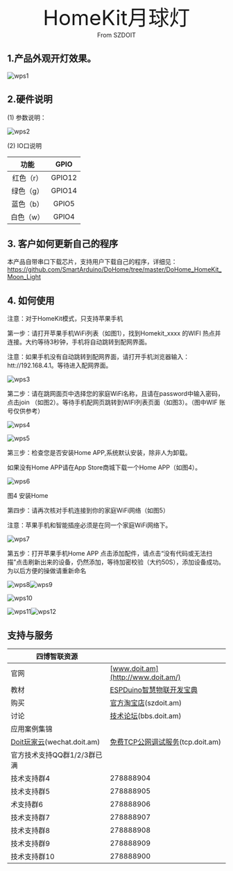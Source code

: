 <center><font size=10> HomeKit月球灯 </center></font>
<center> From SZDOIT</center>

## 1.产品外观开灯效果。

![wps1](wps1.png)

## 2.硬件说明

(1) 参数说明：

![wps2](wps2.png)

(2) IO口说明

|   功能    |  GPIO  |
| :-------: | :----: |
| 红色（r） | GPIO12 |
| 绿色（g） | GPIO14 |
| 蓝色（b） | GPIO5  |
| 白色（w） | GPIO4  |

## 3. 客户如何更新自己的程序

本产品自带串口下载芯片，支持用户下载自己的程序，详细见：https://github.com/SmartArduino/DoHome/tree/master/DoHome_HomeKit_Moon_Light

## 4. 如何使用

注意：对于HomeKit模式，只支持苹果手机

第一步：请打开苹果手机WiFi列表（如图1），找到Homekit_xxxx 的WIFI 热点并连接。大约等待3秒钟，手机将自动跳转到配网界面。

注意：如果手机没有自动跳转到配网界面，请打开手机浏览器输入：htt://192.168.4.1。等待进入配网界面。

![wps3](wps3.png)

第二步：请在跳网面页中选择您的家庭WiFi名称，且请在password中输入密码，点击join （如图2）。等待手机配网页跳转到WIFI列表页面（如图3）。（图中WIF 账号仅供参考）

![wps4](wps4.png)

![wps5](wps5.png)

第三步：检查您是否安装Home APP,系统默认安装，除非人为卸载。

如果没有Home  APP请在App Store商城下载一个Home  APP（如图4）。

![wps6](wps6.png)

图4  安装Home

第四步：请再次核对手机连接到你的家庭WiFi网络（如图5）

注意：苹果手机和智能插座必须是在同一个家庭WiFi网络下。

![wps7](wps7.png)

第五步：打开苹果手机Home APP 点击添加配件，请点击“没有代码或无法扫描”点击刷新出来的设备，仍然添加，等待加密校验（大约50S），添加设备成功。为以后方便的操做请重新命名

![wps8](wps8.png)![wps9](wps9.png)

![wps10](wps10.png)

![wps11](wps11.png)![wps12](wps12.png)





## 支持与服务

| 四博智联资源                                        |                                                              |
| --------------------------------------------------- | ------------------------------------------------------------ |
| 官网                                                | [www.doit.am](http://www.doit.am/)                           |
| 教材                                                | [ESPDuino智慧物联开发宝典](https://item.taobao.com/item.htm?spm=a1z10.3-c.w4002-7420449993.9.Bgp1Ll&id=520583000610) |
| 购买                                                | [官方淘宝店](https://szdoit.taobao.com/)(szdoit.am)          |
| 讨论                                                | [技术论坛](http://bbs.doit.am/forum.php)(bbs.doit.am)        |
| 应用案例集锦                                        |                                                              |
| [Doit玩家云](http://wechat.doit.am)(wechat.doit.am) | [免费TCP公网调试服务](http://tcp.doit.am)(tcp.doit.am)       |
| 官方技术支持QQ群1/2/3群已满                         |                                                              |
| 技术支持群4                                         | 278888904                                                    |
| 技术支持群5                                         | 278888905                                                    |
| 术支持群6                                           | 278888906                                                    |
| 技术支持群7                                         | 278888907                                                    |
| 技术支持群8                                         | 278888908                                                    |
| 技术支持群9                                         | 278888909                                                    |
| 技术支持群10                                        | 278888900                                                    |